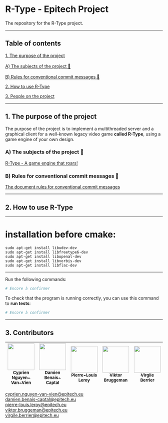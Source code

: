 # R-Type - Epitech Project  
  
The repository for the R-Type project.  
  
---  
  
## Table of contents  
  
[1. The purpose of the project](#titre1)<br />  
[A) The subjects of the project 📄](#titre11)<br />  
[B) Rules for conventional commit messages 📄](#titre12)<br />  
  
[2. How to use R-Type](#titre2)<br />  
  
[3. People on the project](#titre3)<br />  
  
---  
  
## <a id="titre1"></a>1. The purpose of the project  
  
The purpose of the project is to implement a multithreaded server and a graphical client for a well-known legacy video game **called R-Type**, using a game engine of your own design.  
  
### <a id="titre11"></a>A) The subjects of the project 📄  
  
[R-Type - A game engine that roars!](https://intra.epitech.eu/module/2023/B-CPP-500/PAR-5-2/acti-622530/project/file/B-CPP-500_rtype.pdf)  
  
### <a id="titre12"></a>B) Rules for conventional commit messages 📄  
  
[The document rules for conventional commit messages](docs/COMMITS.md)  
  
---  
  
## <a id="titre2"></a>2. How to use R-Type  
  
---
# installation before cmake:

    sudo apt-get install libudev-dev
    sudo apt-get install libfreetype6-dev
    sudo apt-get install libopenal-dev
    sudo apt-get install libvorbis-dev
    sudo apt-get install libflac-dev
---

Run the following commands:  
  
```bash  
# Encore à confirmer  
```  
  
To check that the program is running correctly, you can use this command to **run tests**:  
  
```bash  
# Encore à confirmer  
```  
  
---  
  
## <a id="titre3"></a>3. Contributors  
  
| [<img src="https://github.com/Drindael.png?size=85" width=85><br><sub>Cyprien Nguyen-Van-Vien</sub>](https://github.com/Drindael) | [<img src="https://github.com/damienBC.png?size=85" width=85><br><sub>Damien Benais-Captal</sub>](https://github.com/damienBC) | [<img src="https://github.com/Pierrelouisleroy.png?size=85" width=85><br><sub>Pierre-Louis Leroy</sub>](https://github.com/Pierrelouisleroy) | [<img src="https://github.com/Hinivir.png?size=85" width=85><br><sub>Viktor Bruggeman</sub>](https://github.com/Hinivir) | [<img src="https://github.com/Lipatant.png?size=85" width=85><br><sub>Virgile Berrier</sub>](https://github.com/Lipatant)  
| :--: | :--: | :--: | :--: | :--: |  
  
cyprien.nguyen-van-vien@epitech.eu    
damien.benais-captal@epitech.eu    
pierre-louis.leroy@epitech.eu    
viktor.bruggeman@epitech.eu    
virgile.berrier@epitech.eu    